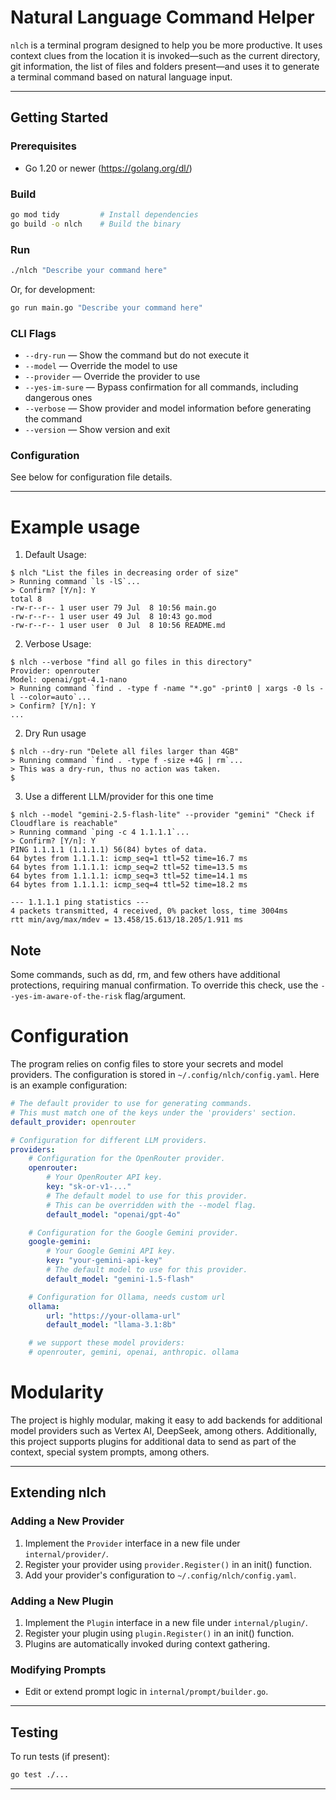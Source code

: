 # Natural Language Command Helper
`nlch` is a terminal program designed to help you be more productive. It uses context clues from the location it is invoked—such as the current directory, git information, the list of files and folders present—and uses it to generate a terminal command based on natural language input.

---

## Getting Started

### Prerequisites

- Go 1.20 or newer (https://golang.org/dl/)

### Build

```sh
go mod tidy         # Install dependencies
go build -o nlch    # Build the binary
```

### Run

```sh
./nlch "Describe your command here"
```
Or, for development:
```sh
go run main.go "Describe your command here"
```

### CLI Flags

- `--dry-run` — Show the command but do not execute it
- `--model` — Override the model to use
- `--provider` — Override the provider to use
- `--yes-im-sure` — Bypass confirmation for all commands, including dangerous ones
- `--verbose` — Show provider and model information before generating the command
- `--version` — Show version and exit

### Configuration

See below for configuration file details.

---


# Example usage

1. Default Usage:
```
$ nlch "List the files in decreasing order of size"
> Running command `ls -lS`...
> Confirm? [Y/n]: Y
total 8
-rw-r--r-- 1 user user 79 Jul  8 10:56 main.go
-rw-r--r-- 1 user user 49 Jul  8 10:43 go.mod
-rw-r--r-- 1 user user  0 Jul  8 10:56 README.md
```

2. Verbose Usage:
```
$ nlch --verbose "find all go files in this directory"
Provider: openrouter
Model: openai/gpt-4.1-nano
> Running command `find . -type f -name "*.go" -print0 | xargs -0 ls -l --color=auto`...
> Confirm? [Y/n]: Y
...
```

2. Dry Run usage
```
$ nlch --dry-run "Delete all files larger than 4GB"
> Running command `find . -type f -size +4G | rm`...
> This was a dry-run, thus no action was taken.
$ 
```

3. Use a different LLM/provider for this one time
```
$ nlch --model "gemini-2.5-flash-lite" --provider "gemini" "Check if Cloudflare is reachable"
> Running command `ping -c 4 1.1.1.1`...
> Confirm? [Y/n]: Y
PING 1.1.1.1 (1.1.1.1) 56(84) bytes of data.
64 bytes from 1.1.1.1: icmp_seq=1 ttl=52 time=16.7 ms
64 bytes from 1.1.1.1: icmp_seq=2 ttl=52 time=13.5 ms
64 bytes from 1.1.1.1: icmp_seq=3 ttl=52 time=14.1 ms
64 bytes from 1.1.1.1: icmp_seq=4 ttl=52 time=18.2 ms

--- 1.1.1.1 ping statistics ---
4 packets transmitted, 4 received, 0% packet loss, time 3004ms
rtt min/avg/max/mdev = 13.458/15.613/18.205/1.911 ms
```

## Note
Some commands, such as dd, rm, and few others have additional protections, requiring manual confirmation. To override this check, use the `--yes-im-aware-of-the-risk` flag/argument.

# Configuration
The program relies on config files to store your secrets and model providers. The configuration is stored in `~/.config/nlch/config.yaml`. Here is an example configuration:

```yaml
# The default provider to use for generating commands.
# This must match one of the keys under the 'providers' section.
default_provider: openrouter

# Configuration for different LLM providers.
providers:
    # Configuration for the OpenRouter provider.
    openrouter:
        # Your OpenRouter API key.
        key: "sk-or-v1-..."
        # The default model to use for this provider.
        # This can be overridden with the --model flag.
        default_model: "openai/gpt-4o"

    # Configuration for the Google Gemini provider.
    google-gemini:
        # Your Google Gemini API key.
        key: "your-gemini-api-key"
        # The default model to use for this provider.
        default_model: "gemini-1.5-flash"

    # Configuration for Ollama, needs custom url
    ollama:
        url: "https://your-ollama-url"
        default_model: "llama-3.1:8b"

    # we support these model providers:
    # openrouter, gemini, openai, anthropic. ollama
```

# Modularity
The project is highly modular, making it easy to add backends for additional model providers such as Vertex AI, DeepSeek, among others. Additionally, this project supports plugins for additional data to send as part of the context, special system prompts, among others.

---

## Extending nlch

### Adding a New Provider

1. Implement the `Provider` interface in a new file under `internal/provider/`.
2. Register your provider using `provider.Register()` in an init() function.
3. Add your provider's configuration to `~/.config/nlch/config.yaml`.

### Adding a New Plugin

1. Implement the `Plugin` interface in a new file under `internal/plugin/`.
2. Register your plugin using `plugin.Register()` in an init() function.
3. Plugins are automatically invoked during context gathering.

### Modifying Prompts

- Edit or extend prompt logic in `internal/prompt/builder.go`.

---

## Testing

To run tests (if present):

```sh
go test ./...
```

---
